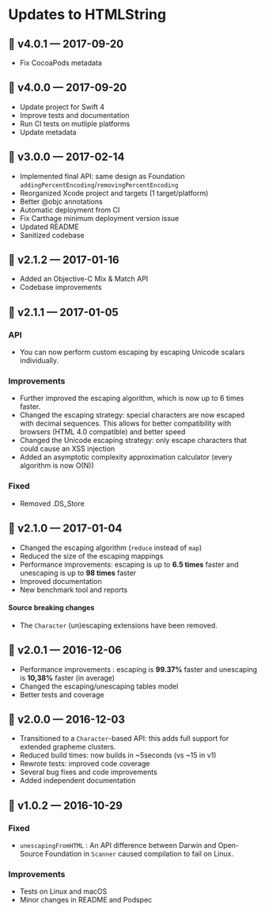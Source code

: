 # Updates to HTMLString

## 🔖 v4.0.1 — 2017-09-20

- Fix CocoaPods metadata

## 🔖 v4.0.0 — 2017-09-20

- Update project for Swift 4
- Improve tests and documentation
- Run CI tests on mutliple platforms
- Update metadata

## 🔖 v3.0.0 — 2017-02-14

- Implemented final API: same design as Foundation `addingPercentEncoding`/`removingPercentEncoding`
- Reorganized Xcode project and targets (1 target/platform)
- Better @objc annotations
- Automatic deployment from CI
- Fix Carthage minimum deployment version issue
- Updated README
- Sanitized codebase

## 🔖 v2.1.2 — 2017-01-16

- Added an Objective-C Mix & Match API
- Codebase improvements

## 🔖 v2.1.1 — 2017-01-05

### API

- You can now perform custom escaping by escaping Unicode scalars individually. 

### Improvements

- Further improved the escaping algorithm, which is now up to 6 times faster.
- Changed the escaping strategy: special characters are now escaped with decimal sequences. This allows for better compatibility with browsers (HTML 4.0 compatible) and better speed
- Changed the Unicode escaping strategy: only escape characters that could cause an XSS injection
- Added an asymptotic complexity approximation calculator (every algorithm is now O(N))

### Fixed

- Removed .DS_Store

## 🔖 v2.1.0 — 2017-01-04

- Changed the escaping algorithm (`reduce` instead of `map`)
- Reduced the size of the escaping mappings
- Performance improvements: escaping is up to **6.5 times** faster and unescaping is up to **98 times** faster
- Improved documentation
- New benchmark tool and reports

#### Source breaking changes

- The `Character` (un)escaping extensions have been removed. 

## 🔖 v2.0.1 — 2016-12-06

- Performance improvements : escaping is **99.37%** faster and unescaping is **10,38%** faster (in average)
- Changed the escaping/unescaping tables model
- Better tests and coverage

## 🔖 v2.0.0 — 2016-12-03

- Transitioned to a `Character`-based API: this adds full support for extended grapheme clusters.
- Reduced build times: now builds in ~5seconds (vs ~15 in v1)
- Rewrote tests: improved code coverage
- Several bug fixes and code improvements
- Added independent documentation

## 🔖 v1.0.2 — 2016-10-29

### Fixed

- `unescapingFromHTML` : An API difference between Darwin and Open-Source Foundation in `Scanner` caused compilation to fail on Linux.

### Improvements

- Tests on Linux and macOS
- Minor changes in README and Podspec
